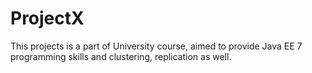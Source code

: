 # ProjectX
This projects is a part of University course, aimed to provide Java EE 7 programming skills 
and clustering, replication as well.
